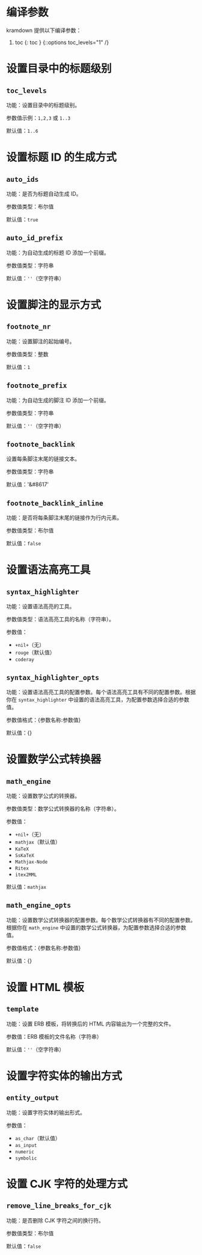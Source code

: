 # 编译参数

kramdown 提供以下编译参数：

1. toc
{: toc }
{::options toc_levels="1" /}

# 设置目录中的标题级别

## `toc_levels`

功能：设置目录中的标题级别。

参数值示例：`1,2,3` 或 `1..3`

默认值：`1..6`

# 设置标题 ID 的生成方式

## `auto_ids`

功能：是否为标题自动生成 ID。

参数值类型：布尔值

默认值：`true`

## `auto_id_prefix`

功能：为自动生成的标题 ID 添加一个前缀。

参数值类型：字符串

默认值：`''`（空字符串）

# 设置脚注的显示方式

## `footnote_nr`

功能：设置脚注的起始编号。

参数值类型：整数

默认值：`1`

## `footnote_prefix`

功能：为自动生成的脚注 ID 添加一个前缀。

参数值类型：字符串

默认值：`''`（空字符串）

## `footnote_backlink`

设置每条脚注末尾的链接文本。

参数值类型：字符串

默认值：'&#8617'

## `footnote_backlink_inline`

功能：是否将每条脚注末尾的链接作为行内元素。

参数值类型：布尔值

默认值：`false`

# 设置语法高亮工具

## `syntax_highlighter`

功能：设置语法高亮的工具。

参数值类型：语法高亮工具的名称（字符串）。

参数值：
- `+nil+`（无）
- `rouge`（默认值）
- `coderay`

## `syntax_highlighter_opts`

功能：设置语法高亮工具的配置参数。每个语法高亮工具有不同的配置参数。根据你在 `syntax_highlighter` 中设置的语法高亮工具，为配置参数选择合适的参数值。

参数值格式：{参数名称:参数值}

默认值：{}

# 设置数学公式转换器

## `math_engine`

功能：设置数学公式的转换器。

参数值类型：数学公式转换器的名称（字符串）。

参数值：
- `+nil+`（无）
- `mathjax`（默认值）
- `KaTeX`
- `SsKaTeX`
- `Mathjax-Node`
- `Ritex`
- `itex2MML`

默认值：`mathjax`

## `math_engine_opts`

功能：设置数学公式转换器的配置参数。每个数学公式转换器有不同的配置参数。根据你在 `math_engine` 中设置的数学公式转换器，为配置参数选择合适的参数值。

参数值格式：{参数名称:参数值}

默认值：{}

# 设置 HTML 模板

## `template`

功能：设置 ERB 模板，将转换后的 HTML 内容输出为一个完整的文件。

参数值：ERB 模板的文件名称（字符串）

默认值：`''`（空字符串）

# 设置字符实体的输出方式

## `entity_output`

功能：设置字符实体的输出形式。

参数值：
- `as_char`（默认值）
- `as_input`
- `numeric`
- `symbolic`

# 设置 CJK 字符的处理方式

## `remove_line_breaks_for_cjk`

功能：是否删除 CJK 字符之间的换行符。

参数值类型：布尔值

默认值：`false`


